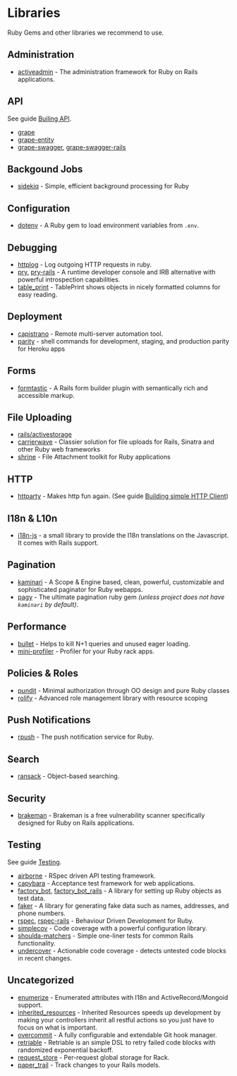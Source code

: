 # Libraries

Ruby Gems and other libraries we recommend to use.

## Administration

* [activeadmin](https://github.com/activeadmin/activeadmin) - The administration framework for Ruby on Rails applications.

## API

See guide [Builing API](building_api.md).

* [grape](https://github.com/ruby-grape/grape)
* [grape-entity](https://github.com/ruby-grape/grape-entity)
* [grape-swagger](https://github.com/ruby-grape/grape-swagger), [grape-swagger-rails](https://github.com/ruby-grape/grape-swagger-rails)

## Backgound Jobs

* [sidekiq](https://github.com/mperham/sidekiq) - Simple, efficient background processing for Ruby

## Configuration

* [dotenv](https://github.com/bkeepers/dotenv) - A Ruby gem to load environment variables from `.env`.

## Debugging

* [httplog](https://github.com/trusche/httplog) - Log outgoing HTTP requests in ruby.
* [pry](https://github.com/pry/pry), [pry-rails](https://github.com/rweng/pry-rails) - A runtime developer console and IRB alternative with powerful introspection capabilities.
* [table_print](http://tableprintgem.com/) - TablePrint shows objects in nicely formatted columns for easy reading.

## Deployment

* [capistrano](https://github.com/capistrano/capistrano) - Remote multi-server automation tool.
* [parity](https://github.com/thoughtbot/parity) - shell commands for development, staging, and production parity for Heroku apps

## Forms

* [formtastic](https://github.com/justinfrench/formtastic) - A Rails form builder plugin with semantically rich and accessible markup.

## File Uploading

* [rails/activestorage](https://guides.rubyonrails.org/active_storage_overview.html)
* [carrierwave](https://github.com/carrierwaveuploader/carrierwave) - Classier solution for file uploads for Rails, Sinatra and other Ruby web frameworks
* [shrine](https://shrinerb.com) - File Attachment toolkit for Ruby applications

## HTTP

* [httparty](https://github.com/jnunemaker/httparty) - Makes http fun again. (See guide [Building simple HTTP Client](../guides/building_simple_http_client.md))

## I18n & L10n

* [i18n-js](https://github.com/fnando/i18n-js) - a small library to provide the I18n translations on the Javascript. It comes with Rails support.

## Pagination

* [kaminari](https://github.com/kaminari/kaminari) - A Scope & Engine based, clean, powerful, customizable and sophisticated paginator for Ruby webapps.
* [pagy](https://github.com/ddnexus/pagy) - The ultimate pagination ruby gem _(unless project does not have `kaminari` by default)_.

## Performance

* [bullet](https://github.com/flyerhzm/bullet) - Helps to kill N+1 queries and unused eager loading.
* [mini-profiler](https://github.com/MiniProfiler/rack-mini-profiler) - Profiler for your Ruby rack apps.

## Policies & Roles

* [pundit](https://github.com/varvet/pundit) - Minimal authorization through OO design and pure Ruby classes
* [rolify](https://github.com/RolifyCommunity/rolify) - Advanced role management library with resource scoping

## Push Notifications

* [rpush](https://github.com/rpush/rpush) - The push notification service for Ruby.

## Search

* [ransack](https://github.com/activerecord-hackery/ransack) - Object-based searching.

## Security

* [brakeman](https://brakemanscanner.org) - Brakeman is a free vulnerability scanner specifically designed for Ruby on Rails applications.

## Testing

See guide [Testing](testing.md).

* [airborne](https://github.com/brooklynDev/airborne) - RSpec driven API testing framework.
* [capybara](https://github.com/teamcapybara/capybara) - Acceptance test framework for web applications.
* [factory_bot](https://github.com/thoughtbot/factory_bot), [factory_bot_rails](https://github.com/thoughtbot/factory_bot_rails) - A library for setting up Ruby objects as test data.
* [faker](https://github.com/stympy/faker) - A library for generating fake data such as names, addresses, and phone numbers.
* [rspec](https://github.com/rspec/rspec), [rspec-rails](https://github.com/rspec/rspec-rails) - Behaviour Driven Development for Ruby.
* [simplecov](https://github.com/colszowka/simplecov) - Code coverage with a powerful configuration library.
* [shoulda-matchers](https://github.com/thoughtbot/shoulda-matchers) - Simple one-liner tests for common Rails functionality.
* [undercover](https://github.com/grodowski/undercover) - Actionable code coverage - detects untested code blocks in recent changes.

## Uncategorized

* [enumerize](https://github.com/brainspec/enumerize) - Enumerated attributes with I18n and ActiveRecord/Mongoid support.
* [inherited_resources](https://github.com/activeadmin/inherited_resources) - Inherited Resources speeds up development by making your controllers inherit all restful actions so you just have to focus on what is important.
* [overcommit](https://github.com/brigade/overcommit) - A fully configurable and extendable Git hook manager.
* [retriable](https://github.com/kamui/retriable) - Retriable is an simple DSL to retry failed code blocks with randomized exponential backoff.
* [request_store](https://github.com/steveklabnik/request_store) - Per-request global storage for Rack.
* [paper_trail](https://github.com/paper-trail-gem/paper_trail) - Track changes to your Rails models.
